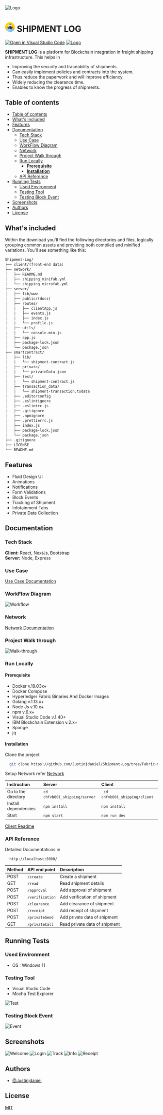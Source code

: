 <img align="center" src="https://user-images.githubusercontent.com/62233773/140636854-be8839c6-0fdb-4955-af45-01ec21556d25.png" alt="Logo" title="Shipment Log"/>

<h1>
<img src="client/public/favicon.png" alt="Logo" title="Shipment Log"/>
<strong>SHIPMENT LOG</strong>
</h1>

[![Open in Visual Studio Code](https://open.vscode.dev/badges/open-in-vscode.svg)](https://open.vscode.dev/Justinjdaniel/Shipment-Log)
<a href='/LICENSE' target='_blank'>
<img src="https://img.shields.io/apm/l/atomic-design-ui.svg" alt="Logo" title="MIT License"/></a>

**SHIPMENT LOG** is a platform for Blockchain integration in freight shipping infrastructure. This helps in 
  - Improving the security and traceability of shipments.
  - Can easily implement policies and contracts into the system.
  - Thus reduce the paperwork and will improve efficiency.
  - Widely reducing the clearance time.
  - Enables to know the progress of shipments.


## Table of contents

- [Table of contents](#table-of-contents)
- [What's included](#whats-included)
- [Features](#features)
- [Documentation](#documentation)
  - [Tech Stack](#tech-stack)
  - [Use Case](#use-case)
  - [WorkFlow Diagram](#workflow-diagram)
  - [Network](#network)
  - [Project Walk through](#project-walk-through)
  - [Run Locally](#run-locally)
    - [**Prerequisite**](#prerequisite)
    - [**Installation**](#installation)
  - [API Reference](#api-reference)
- [Running Tests](#running-tests)
  - [Used Environment](#used-environment)
  - [Testing Tool](#testing-tool)
  - [Testing Block Event](#testing-block-event)
- [Screenshots](#screenshots)
- [Authors](#authors)
- [License](#license)

## What's included

Within the download you'll find the following directories and files, logically grouping common assets and providing both compiled and minified variations. You'll see something like this:

```text
Shipment-Log/
├── client/(front-end data)
├── network/
│   ├── README.md
│   ├── shipping_minifab.yml
│   └── shipping_microfab.yml
├── server/
│   ├── lib/www
│   ├── public/(docs)
│   ├── routes/
│   |   ├── clientApp.js
│   |   ├── events.js
│   |   ├── index.js
│   |   └── profile.js
│   ├── utils/
│   |   └── console.min.js
│   ├── app.js
│   ├── package-lock.json
│   └── package.json
├── smartcontract/
│   ├── lib/
│   |   └── shipment-contract.js
│   ├── private/
│   |   └── privateData.json
│   ├── test/
│   |   └── shipment-contract.js
│   ├── transaction_data/
│   |   └── shipment-transaction.txdata
│   ├── .editorconfig
│   ├── .eslintignore
│   ├── .eslintrc.js
│   ├── .gitignore
│   ├── .npmignore
│   ├── .prettierrc.js
│   ├── index.js
│   ├── package-lock.json
│   └── package.json
├── .gitignore
├── LICENSE
└── README.md
```

## Features

- Fluid Design UI
- Animations
- Notifications
- Form Validations
- Block Events
- Tracking of Shipment
- Infotainment Tabs
- Private Data Collection 

## Documentation

### Tech Stack

  **Client:** React, NextJs, Bootstrap\
  **Server:** Node, Express

### Use Case
[Use Case Documentation](https://github.com/Justinjdaniel/Shipment-Log/files/7491926/Shipment.Log.pdf)

### WorkFlow Diagram
![Workflow](https://user-images.githubusercontent.com/62233773/140636870-f66f5d67-20bd-4bb2-8caa-1ba998df552d.png)

### Network
[Network Documentation](network/README.md)

### Project Walk through
![Walk-through](https://user-images.githubusercontent.com/62233773/140636868-89cbf788-6a95-4870-96c1-7c8aa4efaea2.png)

### Run Locally

#### **Prerequisite**

- Docker v.19.03x+
- Docker Compose
- Hyperledger Fabric Binaries And Docker Images
- Golang v.1.13.x+
- Node Js v.10.x+
- npm v.6.x+
- Visual Studio Code v.1.40+
- IBM Blockchain Extension v.2.x+
- Sponge
- jq

#### **Installation**

Clone the project

```bash
  git clone https://github.com/Justinjdaniel/Shipment-Log/tree/Fabric-v2.0
```

Setup Network
refer [Network](#network)

| Instruction         | Server                        | Client                         |
| :------------------ | :---------------------------- | :----------------------------- |
| Go to the directory | `cd chfvb601_shipping/server` | ` cd chfvb601_shipping/client` |
| Install dependencies| `npm install`                 |`npm install`                   |
| Start               | `npm start`                   |`npm run dev`                     |

[Client Readme](client/README.md)

### API Reference

Detailed Documentations in 
```http
  http://localhost:5000/
```
| Method | API end point   | Description                   |
| :----- | :-------------- | :---------------------------- |
| POST   | `/create`       | Create a shipment             |
| GET    | `/read`         | Read shipment details         |
| POST   | `/approval`     | Add approval of shipment      |
| POST   | `/verification` | Add verification of shipment  |
| POST   | `/clearance`    | Add clearance of shipment     |
| POST   | `/receipt`      | Add receipt of shipment       |
| POST   | `/privateSend`  | Add private data of shipment  |
| GET    | `/privateCall`  | Read private data of shipment |

## Running Tests

### Used Environment

  - OS :  Windows 11

### Testing Tool

- Visual Studio Code
- Mocha Test Explorer

![Test](https://user-images.githubusercontent.com/62233773/140636863-a6bd395d-bcc3-490d-a9ce-8a8d096481b3.png)


### Testing Block Event

![Event](https://user-images.githubusercontent.com/62233773/140636848-30711d27-a962-40fa-b1bb-d71f8bf7fb48.png)

## Screenshots
![Welcome](https://user-images.githubusercontent.com/62233773/140636869-9bea5f2b-a2c6-4d96-b30d-dafa86adad6e.png)
![Login](https://user-images.githubusercontent.com/62233773/140636855-fc042d20-c38e-4079-b5f4-7d4ad7ca726e.png)
![Track](https://user-images.githubusercontent.com/62233773/140636867-73de2eb0-7991-4e2e-834e-beac2ae0a4e2.png)
![Info](https://user-images.githubusercontent.com/62233773/140636853-6ead350d-1e95-42bd-83ed-21604300914c.png)
![Receipt](https://user-images.githubusercontent.com/62233773/140636860-57110f48-46e6-4354-a632-0aed90e45de3.png)

## Authors

- [@Justinjdaniel](https://github.com/Justinjdaniel)

## License

[MIT](https://github.com/Justinjdaniel/Shipment-Log/blob/Fabric-v2.0/LICENSE)
